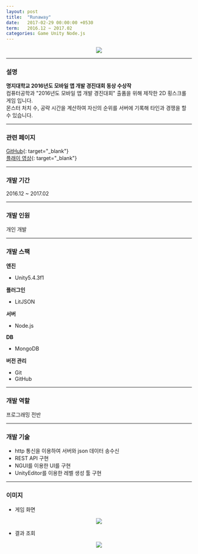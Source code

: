```yaml
---
layout: post
title:  "Runaway"
date:   2017-02-29 00:00:00 +0530
term:   2016.12 ~ 2017.02
categories: Game Unity Node.js
---
```

  

<center><a href="https://ironkim.github.io/assets/image/project/runaway/logo.png" target="_blank"><img class="post-img" src="https://ironkim.github.io/assets/image/project/runaway/logo.png"></a></center>
  

---
### 설명
**명지대학교 2016년도 모바일 앱 개발 경진대회 동상 수상작**  
컴퓨터공학과 "2016년도 모바일 앱 개발 경진대회" 출품을 위해 제작한 2D 횡스크롤 게임 입니다.  
몬스터 처치 수, 공략 시간을 계산하여 자신의 순위를 서버에 기록해 타인과 경쟁을 할 수 있습니다.

---
### 관련 페이지
[GitHub][url-github]{: target="_blank"}  
[플래이 영상][url-play]{: target="_blank"}  

---
### 개발 기간
2016.12 ~ 2017.02

---
### 개발 인원
개인 개발

---
### 개발 스팩
**엔진**  
* Unity5.4.3f1

**플러그인**  
* LitJSON

**서버**
* Node.js  

**DB**
* MongoDB

**버전 관리**  
* Git
* GitHub

---
### 개발 역할
프로그래밍 전반

---
### 개발 기술
* http 통신을 이용하여 서버와 json 데이터 송수신
* REST API 구현
* NGUI를 이용한 UI를 구현
* UnityEditor를 이용한 레벨 생성 툴 구현

---
### 이미지

* 게임 화면
<center><a href="https://ironkim.github.io/assets/image/project/runaway/play.png" target="_blank"><img class="post-img" src="https://ironkim.github.io/assets/image/project/runaway/play.png"></a></center>

* 결과 조회
<center><a href="https://ironkim.github.io/assets/image/project/runaway/score.png" target="_blank"><img class="post-img" src="https://ironkim.github.io/assets/image/project/runaway/score.png"></a></center>

[url-github]: https://github.com/IronKim/Runaway
[url-play]: https://www.youtube.com/watch?v=1TKRV5_EIDY

